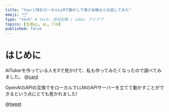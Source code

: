 ```yaml
---
title: "Youri7BをローカルLLMで動かして美少女戦士とお話してみた"
emoji: "🌙"
type: "tech" # tech: 技術記事 / idea: アイデア
topics: [生成ai, ai, llm]
published: false
---
```


# はじめに
AITuberを作っている人をXで見かけて、私も作ってみたくなったので調べてみました。
@[card](https://x.com/yasun_ai/status/1721137388184121640)

OpenAIのAPIの互換でをローカルでLLMのAPIサーバーを立てて動かすことができるという点にとても惹かれました!

@[tweet](https://x.com/yasun_ai/status/1721136891045748965)